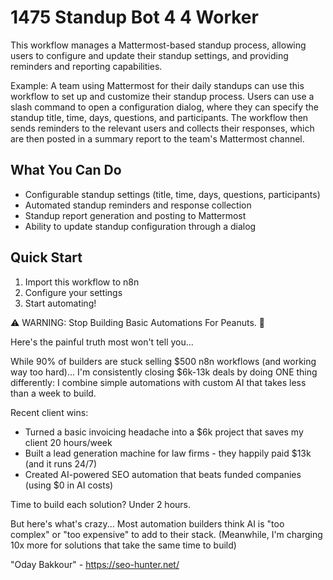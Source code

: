 # 1475 Standup Bot 4 4 Worker

This workflow manages a Mattermost-based standup process, allowing users to configure and update their standup settings, and providing reminders and reporting capabilities.

Example: A team using Mattermost for their daily standups can use this workflow to set up and customize their standup process. Users can use a slash command to open a configuration dialog, where they can specify the standup title, time, days, questions, and participants. The workflow then sends reminders to the relevant users and collects their responses, which are then posted in a summary report to the team's Mattermost channel.

## What You Can Do
- Configurable standup settings (title, time, days, questions, participants)
- Automated standup reminders and response collection
- Standup report generation and posting to Mattermost
- Ability to update standup configuration through a dialog

## Quick Start
1. Import this workflow to n8n
2. Configure your settings
3. Start automating!

⚠️ WARNING: Stop Building Basic Automations For Peanuts. 🚫

Here's the painful truth most won't tell you...

While 90% of builders are stuck selling $500 n8n workflows (and working way too hard)...
I'm consistently closing $6k-13k deals by doing ONE thing differently:
I combine simple automations with custom AI that takes less than a week to build.

Recent client wins:
* Turned a basic invoicing headache into a $6k project that saves my client 20 hours/week
* Built a lead generation machine for law firms - they happily paid $13k (and it runs 24/7)
* Created AI-powered SEO automation that beats funded companies (using $0 in AI costs)

Time to build each solution? Under 2 hours.

But here's what's crazy...
Most automation builders think AI is "too complex" or "too expensive" to add to their stack.
(Meanwhile, I'm charging 10x more for solutions that take the same time to build)

"Oday Bakkour" - https://seo-hunter.net/
